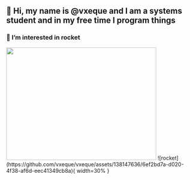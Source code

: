 ## 👋 Hi, my name is @vxeque and I am a systems student and in my free time I program things

### __👀 I’m interested in rocket__
<img src="https://github.com/vxeque/vxeque/assets/138147636/6ef2bd7a-d020-4f38-af6d-eec41349cb8a" width="400" height="300">
![rocket](https://github.com/vxeque/vxeque/assets/138147636/6ef2bd7a-d020-4f38-af6d-eec41349cb8a){ width=30% }

